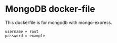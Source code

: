 # MongoDB docker-file
This dockerfile is for mongodb with mongo-express.

```
username = root
password = example
```